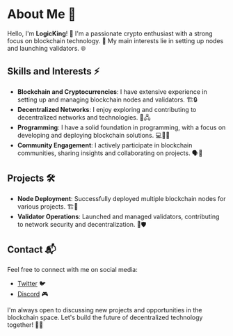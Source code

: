 # About Me 👋

Hello, I'm **LogicKing**! 👑 I'm a passionate crypto enthusiast with a strong focus on blockchain technology. 🚀 My main interests lie in setting up nodes and launching validators. 🌐

## Skills and Interests ⚡

- **Blockchain and Cryptocurrencies**: I have extensive experience in setting up and managing blockchain nodes and validators. 🏗️🔒
- **Decentralized Networks**: I enjoy exploring and contributing to decentralized networks and technologies. 🔄🖧
- **Programming**: I have a solid foundation in programming, with a focus on developing and deploying blockchain solutions. 💻👨‍💻
- **Community Engagement**: I actively participate in blockchain communities, sharing insights and collaborating on projects. 🗣️🤝

## Projects 🛠️

- **Node Deployment**: Successfully deployed multiple blockchain nodes for various projects. 🏗️🌉
- **Validator Operations**: Launched and managed validators, contributing to network security and decentralization. 🔐🛡️

## Contact 📬

Feel free to connect with me on social media:

- [Twitter](https://x.com/logic_king_) 🐦
- [Discord](https://discordapp.com/users/1021599254369816667) 🎮

I'm always open to discussing new projects and opportunities in the blockchain space. Let's build the future of decentralized technology together! 🤝🌟

